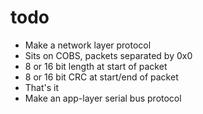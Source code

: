 todo
====
- Make a network layer protocol
 - Sits on COBS, packets separated by 0x0
 - 8 or 16 bit length at start of packet
 - 8 or 16 bit CRC at start/end of packet
 - That's it
- Make an app-layer serial bus protocol
